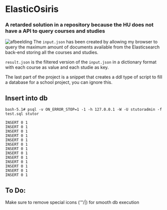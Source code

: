 # ElasticOsiris
### A retarded solution in a  repository because the HU does not have a API to query courses and studies
![afbeelding](https://user-images.githubusercontent.com/46230851/170359064-25b9f78b-d8a2-4c9f-9692-319b48b57993.png)
The `input.json` has been created by allowing my browser to query the maximum amount of documents available from the Elasticsearch back-end storing all the courses and studies.

`result.json` is the filtered version of the `input.json` in a dictionary format with each course as value and each studie as key.

The last part of the project is a snippet that creates a ddl type of script to fill a database for a school project, you can ignore this.

## Insert into db
```
bash-5.1# psql -v ON_ERROR_STOP=1 -1 -h 127.0.0.1 -W -U stutoradmin -f test.sql stutor

INSERT 0 1
INSERT 0 1
INSERT 0 1
INSERT 0 1
INSERT 0 1
INSERT 0 1
INSERT 0 1
INSERT 0 1
INSERT 0 1
INSERT 0 1
INSERT 0 1
INSERT 0 1
INSERT 0 1
```

## To Do:
Make sure to remove special icons ('"\/|) for smooth db execution
